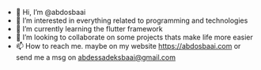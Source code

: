 - 👋 Hi, I’m @abdosbaai
- 👀 I’m interested in everything related to programming and technologies
- 🌱 I’m currently learning the flutter framework
- 💞️ I’m looking to collaborate on some projects thats make life more easier
- 📫 How to reach me. maybe on my website https://abdosbaai.com or send me a msg on abdessadeksbaai@gmail.com

<!---
abdosbaai/abdosbaai is a ✨ special ✨ repository because its `README.md` (this file) appears on your GitHub profile.
You can click the Preview link to take a look at your changes.
--->
